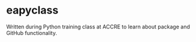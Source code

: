 # eapyclass
Written during Python training class at ACCRE to learn about package and GitHub functionality.
